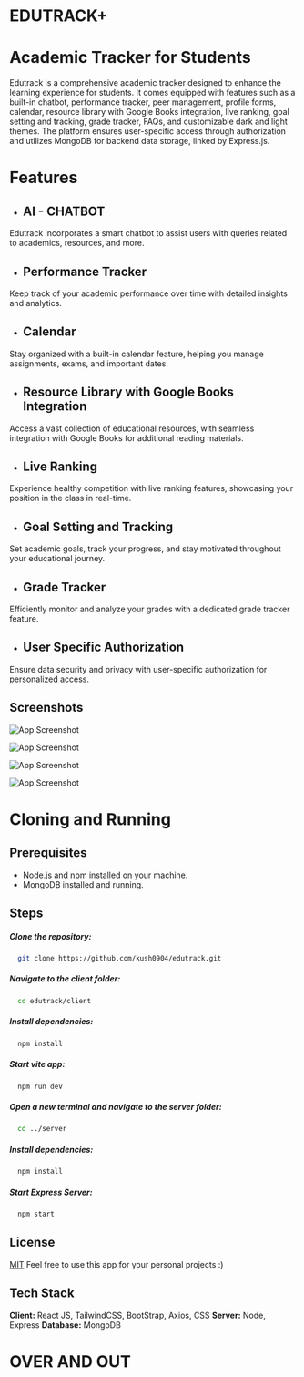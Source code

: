 
# EDUTRACK+ 
# Academic Tracker for Students

Edutrack is a comprehensive academic tracker designed to enhance the learning experience for students. It comes equipped with features such as a built-in chatbot, performance tracker, peer management, profile forms, calendar, resource library with Google Books integration, live ranking, goal setting and tracking, grade tracker, FAQs, and customizable dark and light themes. The platform ensures user-specific access through authorization and utilizes MongoDB for backend data storage, linked by Express.js.

# Features

- ## AI - CHATBOT 
Edutrack incorporates a smart chatbot to assist users with queries related to academics, resources, and more.
- ## Performance Tracker
Keep track of your academic performance over time with detailed insights and analytics.
- ## Calendar
Stay organized with a built-in calendar feature, helping you manage assignments, exams, and important dates.
- ## Resource Library with Google Books Integration
Access a vast collection of educational resources, with seamless integration with Google Books for additional reading materials.
- ## Live Ranking
Experience healthy competition with live ranking features, showcasing your position in the class in real-time.
- ## Goal Setting and Tracking
Set academic goals, track your progress, and stay motivated throughout your educational journey.
- ## Grade Tracker
Efficiently monitor and analyze your grades with a dedicated grade tracker feature.
- ## User Specific Authorization
Ensure data security and privacy with user-specific authorization for personalized access.
## Screenshots

![App Screenshot](https://res.cloudinary.com/dxonfdj6t/image/upload/v1705589930/auaq96swj7ozgpjoifd8.png)

![App Screenshot](https://res.cloudinary.com/dxonfdj6t/image/upload/v1705589929/g8d1nm9ni5hxxlowcav0.png)

![App Screenshot](https://res.cloudinary.com/dxonfdj6t/image/upload/v1705589929/zihajdzg1mjpvkmgyyot.png)

![App Screenshot](https://res.cloudinary.com/dxonfdj6t/image/upload/v1705590141/ficyoaphliz73qb74f66.png)


# Cloning and Running
## Prerequisites
- Node.js and npm installed on your machine.
- MongoDB installed and running.

## Steps

##### Clone the repository:
```bash
  git clone https://github.com/kush0904/edutrack.git
```

##### Navigate to the client folder:
```bash
  cd edutrack/client
```
##### Install dependencies:
```bash
  npm install
```

##### Start vite app:
```bash
  npm run dev
```

##### Open a new terminal and navigate to the server folder:
```bash
  cd ../server
```

##### Install dependencies:
```bash
  npm install
```

##### Start Express Server:
```bash
  npm start
```

## License

[MIT](https://choosealicense.com/licenses/mit/) Feel free to use this app for your personal projects :)
## Tech Stack
**Client:** React JS, TailwindCSS, BootStrap, Axios, CSS
**Server:** Node, Express
**Database:** MongoDB
# OVER AND OUT
